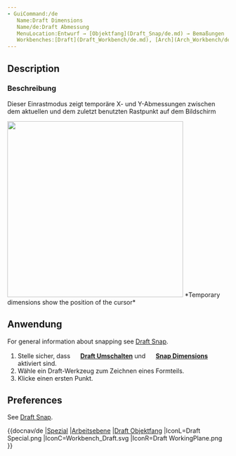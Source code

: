 ```yaml
---
- GuiCommand:/de
   Name:Draft Dimensions
   Name/de:Draft Abmessung
   MenuLocation:Entwurf → [Objektfang](Draft_Snap/de.md) → Bemaßungen
   Workbenches:[Draft](Draft_Workbench/de.md), [Arch](Arch_Workbench/de.md)
---
```



</div>

## Description


<div class="mw-translate-fuzzy">

### Beschreibung

Dieser Einrastmodus zeigt temporäre X- und Y-Abmessungen zwischen dem aktuellen und dem zuletzt benutzten Rastpunkt auf dem Bildschirm


</div>

<img alt="" src=images/Draft_Snap_Dimensions_example.png  style="width:400px;"> 
*Temporary dimensions show the position of the cursor*

## Anwendung

For general information about snapping see [Draft Snap](Draft_Snap.md).


<div class="mw-translate-fuzzy">

1.  Stelle sicher, dass **<img src="images/Snap_Lock.svg" width=16px> [Draft Umschalten](Draft_ToggleSnap/de.md)** und **<img src="images/Snap_Dimensions.svg" width=16px> [Snap Dimensions](Draft_Dimensions/de.md)** aktiviert sind.
2.  Wähle ein Draft-Werkzeug zum Zeichnen eines Formteils.
3.  Klicke einen ersten Punkt.


</div>

## Preferences

See [Draft Snap](Draft_Snap#Preferences.md).


<div class="mw-translate-fuzzy">


{{docnav/de
|[Spezial](Draft_Special/de.md)
|[Arbeitsebene](Draft_WorkingPlane/de.md)
|[Draft Objektfang](Draft_Snap/de.md)
|IconL=Draft Special.png
|IconC=Workbench_Draft.svg
|IconR=Draft WorkingPlane.png
}}


</div>


 
